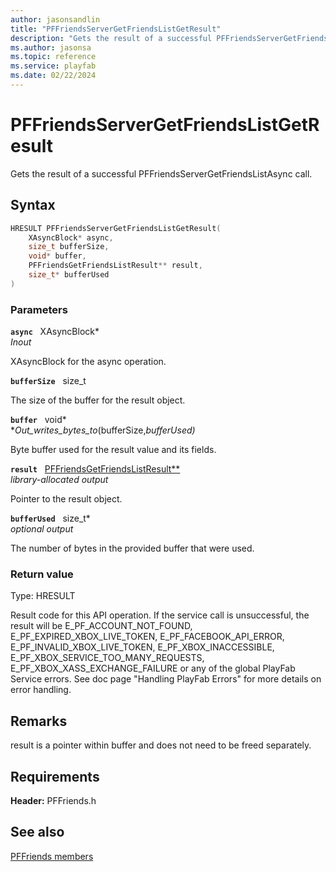 ```yaml
---
author: jasonsandlin
title: "PFFriendsServerGetFriendsListGetResult"
description: "Gets the result of a successful PFFriendsServerGetFriendsListAsync call."
ms.author: jasonsa
ms.topic: reference
ms.service: playfab
ms.date: 02/22/2024
---
```


# PFFriendsServerGetFriendsListGetResult  

Gets the result of a successful PFFriendsServerGetFriendsListAsync call.  

## Syntax  
  
```cpp
HRESULT PFFriendsServerGetFriendsListGetResult(  
    XAsyncBlock* async,  
    size_t bufferSize,  
    void* buffer,  
    PFFriendsGetFriendsListResult** result,  
    size_t* bufferUsed  
)  
```  
  
### Parameters  
  
**`async`** &nbsp; XAsyncBlock*  
*_Inout_*  
  
XAsyncBlock for the async operation.  
  
**`bufferSize`** &nbsp; size_t  
  
The size of the buffer for the result object.  
  
**`buffer`** &nbsp; void*  
*_Out_writes_bytes_to_(bufferSize,*bufferUsed)*  
  
Byte buffer used for the result value and its fields.  
  
**`result`** &nbsp; [PFFriendsGetFriendsListResult**](../../pffriendstypes/structs/pffriendsgetfriendslistresult.md)  
*library-allocated output*  
  
Pointer to the result object.  
  
**`bufferUsed`** &nbsp; size_t*  
*optional output*  
  
The number of bytes in the provided buffer that were used.  
  
  
### Return value
Type: HRESULT
  
Result code for this API operation. If the service call is unsuccessful, the result will be E_PF_ACCOUNT_NOT_FOUND, E_PF_EXPIRED_XBOX_LIVE_TOKEN, E_PF_FACEBOOK_API_ERROR, E_PF_INVALID_XBOX_LIVE_TOKEN, E_PF_XBOX_INACCESSIBLE, E_PF_XBOX_SERVICE_TOO_MANY_REQUESTS, E_PF_XBOX_XASS_EXCHANGE_FAILURE or any of the global PlayFab Service errors. See doc page "Handling PlayFab Errors" for more details on error handling.
  
## Remarks  
  
result is a pointer within buffer and does not need to be freed separately.
  
## Requirements  
  
**Header:** PFFriends.h
  
## See also  
[PFFriends members](../pffriends_members.md)  

  
  
